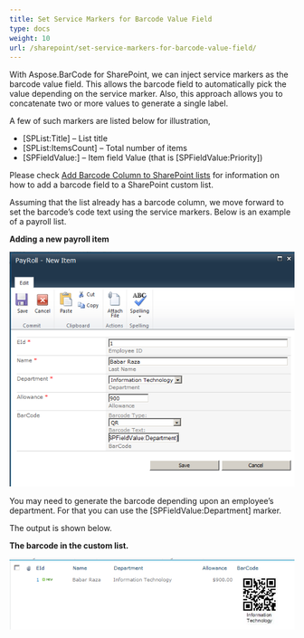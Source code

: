 ```yaml
---
title: Set Service Markers for Barcode Value Field
type: docs
weight: 10
url: /sharepoint/set-service-markers-for-barcode-value-field/
---
```


With Aspose.BarCode for SharePoint, we can inject service markers as the barcode value field. This allows the barcode field to automatically pick the value depending on the service marker. Also, this approach allows you to concatenate two or more values to generate a single label.

A few of such markers are listed below for illustration,

- [SPList:Title] – List title
- [SPList:ItemsCount] – Total number of items
- [SPFieldValue:<Field Display Name>] – Item field Value (that is [SPFieldValue:Priority])

Please check [Add Barcode Column to SharePoint lists](/barcode/sharepoint/add-barcode-column-to-sharepoint-lists-html/) for information on how to add a barcode field to a SharePoint custom list.

Assuming that the list already has a barcode column, we move forward to set the barcode’s code text using the service markers. Below is an example of a payroll list.

**Adding a new payroll item** 

![todo:image_alt_text](set-service-markers-for-barcode-value-field_1.png)

You may need to generate the barcode depending upon an employee’s department. For that you can use the [SPFieldValue:Department] marker.

The output is shown below.

**The barcode in the custom list.** 

![todo:image_alt_text](set-service-markers-for-barcode-value-field_2.png)
